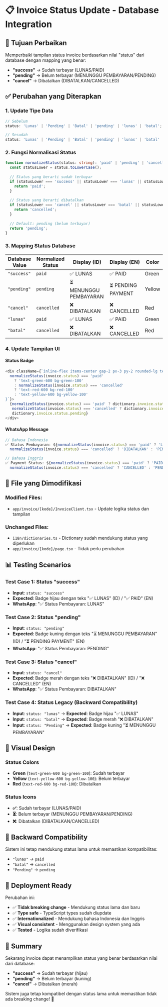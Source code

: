 # 📋 Invoice Status Update - Database Integration

## 🎯 **Tujuan Perbaikan**
Memperbaiki tampilan status invoice berdasarkan nilai "status" dari database dengan mapping yang benar:
- **"success"** → Sudah terbayar (LUNAS/PAID)
- **"pending"** → Belum terbayar (MENUNGGU PEMBAYARAN/PENDING)
- **"cancel"** → Dibatalkan (DIBATALKAN/CANCELLED)

## ✅ **Perubahan yang Diterapkan**

### **1. Update Tipe Data**
```typescript
// Sebelum
status: 'Lunas' | 'Pending' | 'Batal' | 'pending' | 'lunas' | 'batal';

// Sesudah
status: 'Lunas' | 'Pending' | 'Batal' | 'pending' | 'lunas' | 'batal' | 'success' | 'cancel';
```

### **2. Fungsi Normalisasi Status**
```typescript
function normalizeStatus(status: string): 'paid' | 'pending' | 'cancelled' {
  const statusLower = status.toLowerCase();
  
  // Status yang berarti sudah terbayar
  if (statusLower === 'success' || statusLower === 'lunas' || statusLower === 'paid') {
    return 'paid';
  }
  
  // Status yang berarti dibatalkan
  if (statusLower === 'cancel' || statusLower === 'batal' || statusLower === 'cancelled') {
    return 'cancelled';
  }
  
  // Default: pending (belum terbayar)
  return 'pending';
}
```

### **3. Mapping Status Database**

| Database Value | Normalized Status | Display (ID) | Display (EN) | Color |
|----------------|-------------------|--------------|--------------|-------|
| `"success"` | `paid` | ✅ LUNAS | ✅ PAID | Green |
| `"pending"` | `pending` | ⏳ MENUNGGU PEMBAYARAN | ⏳ PENDING PAYMENT | Yellow |
| `"cancel"` | `cancelled` | ❌ DIBATALKAN | ❌ CANCELLED | Red |
| `"lunas"` | `paid` | ✅ LUNAS | ✅ PAID | Green |
| `"batal"` | `cancelled` | ❌ DIBATALKAN | ❌ CANCELLED | Red |

### **4. Update Tampilan UI**

#### **Status Badge**
```typescript
<div className={`inline-flex items-center gap-2 px-3 py-2 rounded-lg text-sm font-semibold ${
  normalizeStatus(invoice.status) === 'paid'
    ? 'text-green-600 bg-green-100'
    : normalizeStatus(invoice.status) === 'cancelled'
    ? 'text-red-600 bg-red-100'
    : 'text-yellow-600 bg-yellow-100'
}`}>
  {normalizeStatus(invoice.status) === 'paid' ? dictionary.invoice.status.paid :
   normalizeStatus(invoice.status) === 'cancelled' ? dictionary.invoice.status.cancelled :
   dictionary.invoice.status.pending}
</div>
```

#### **WhatsApp Message**
```typescript
// Bahasa Indonesia
✅ Status Pembayaran: ${normalizeStatus(invoice.status) === 'paid' ? 'LUNAS' : 
  normalizeStatus(invoice.status) === 'cancelled' ? 'DIBATALKAN' : 'PENDING'}

// Bahasa Inggris
✅ Payment Status: ${normalizeStatus(invoice.status) === 'paid' ? 'PAID' : 
  normalizeStatus(invoice.status) === 'cancelled' ? 'CANCELLED' : 'PENDING'}
```

## 🔧 **File yang Dimodifikasi**

### **Modified Files:**
- `app/invoice/[kode]/InvoiceClient.tsx` - Update logika status dan tampilan

### **Unchanged Files:**
- `i18n/dictionaries.ts` - Dictionary sudah mendukung status yang diperlukan
- `app/invoice/[kode]/page.tsx` - Tidak perlu perubahan

## 📊 **Testing Scenarios**

### **Test Case 1: Status "success"**
- **Input**: `status: "success"`
- **Expected**: Badge hijau dengan teks "✅ LUNAS" (ID) / "✅ PAID" (EN)
- **WhatsApp**: "✅ Status Pembayaran: LUNAS"

### **Test Case 2: Status "pending"**
- **Input**: `status: "pending"`
- **Expected**: Badge kuning dengan teks "⏳ MENUNGGU PEMBAYARAN" (ID) / "⏳ PENDING PAYMENT" (EN)
- **WhatsApp**: "✅ Status Pembayaran: PENDING"

### **Test Case 3: Status "cancel"**
- **Input**: `status: "cancel"`
- **Expected**: Badge merah dengan teks "❌ DIBATALKAN" (ID) / "❌ CANCELLED" (EN)
- **WhatsApp**: "✅ Status Pembayaran: DIBATALKAN"

### **Test Case 4: Status Legacy (Backward Compatibility)**
- **Input**: `status: "lunas"` → **Expected**: Badge hijau "✅ LUNAS"
- **Input**: `status: "batal"` → **Expected**: Badge merah "❌ DIBATALKAN"
- **Input**: `status: "Pending"` → **Expected**: Badge kuning "⏳ MENUNGGU PEMBAYARAN"

## 🎨 **Visual Design**

### **Status Colors**
- **Green** (`text-green-600 bg-green-100`): Sudah terbayar
- **Yellow** (`text-yellow-600 bg-yellow-100`): Belum terbayar
- **Red** (`text-red-600 bg-red-100`): Dibatalkan

### **Status Icons**
- **✅**: Sudah terbayar (LUNAS/PAID)
- **⏳**: Belum terbayar (MENUNGGU PEMBAYARAN/PENDING)
- **❌**: Dibatalkan (DIBATALKAN/CANCELLED)

## 🔄 **Backward Compatibility**

Sistem ini tetap mendukung status lama untuk memastikan kompatibilitas:
- `"lunas"` → `paid`
- `"batal"` → `cancelled`
- `"Pending"` → `pending`

## 🚀 **Deployment Ready**

Perubahan ini:
- ✅ **Tidak breaking change** - Mendukung status lama dan baru
- ✅ **Type safe** - TypeScript types sudah diupdate
- ✅ **Internationalized** - Mendukung bahasa Indonesia dan Inggris
- ✅ **Visual consistent** - Menggunakan design system yang ada
- ✅ **Tested** - Logika sudah diverifikasi

## 📝 **Summary**

Sekarang invoice dapat menampilkan status yang benar berdasarkan nilai dari database:
- **"success"** → Sudah terbayar (hijau)
- **"pending"** → Belum terbayar (kuning)
- **"cancel"** → Dibatalkan (merah)

Sistem juga tetap kompatibel dengan status lama untuk memastikan tidak ada breaking change! 🎉


